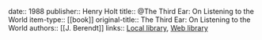 date:: 1988
publisher:: Henry Holt
title:: @The Third Ear: On Listening to the World
item-type:: [[book]]
original-title:: The Third Ear: On Listening to the World
authors:: [[J. Berendt]]
links:: [Local library](zotero://select/groups/2386895/items/HLCEYAX4), [Web library](https://www.zotero.org/groups/2386895/items/HLCEYAX4)
